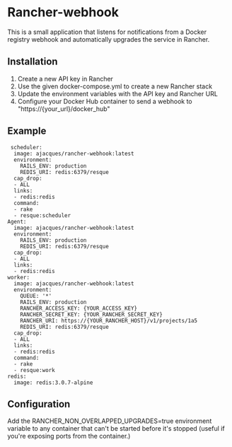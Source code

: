 # Rancher-webhook

This is a small application that listens for notifications from a Docker registry webhook and automatically upgrades the service in Rancher.

## Installation
1. Create a new API key in Rancher 
2. Use the given docker-compose.yml to create a new Rancher stack
3. Update the environment variables with the API key and Rancher URL
4. Configure your Docker Hub container to send a webhook to "https://{your_url}/docker_hub"

## Example
```
 scheduler:
  image: ajacques/rancher-webhook:latest
  environment:
    RAILS_ENV: production
    REDIS_URI: redis:6379/resque
  cap_drop:
  - ALL
  links:
  - redis:redis
  command:
  - rake
  - resque:scheduler
Agent:
  image: ajacques/rancher-webhook:latest
  environment:
    RAILS_ENV: production
    REDIS_URI: redis:6379/resque
  cap_drop:
  - ALL
  links:
  - redis:redis
worker:
  image: ajacques/rancher-webhook:latest
  environment:
    QUEUE: '*'
    RAILS_ENV: production
    RANCHER_ACCESS_KEY: {YOUR_ACCESS_KEY}
    RANCHER_SECRET_KEY: {YOUR_RANCHER_SECRET_KEY}
    RANCHER_URI: https://{YOUR_RANCHER_HOST}/v1/projects/1a5
    REDIS_URI: redis:6379/resque
  cap_drop:
  - ALL
  links:
  - redis:redis
  command:
  - rake
  - resque:work
redis:
  image: redis:3.0.7-alpine
```

## Configuration
Add the RANCHER_NON_OVERLAPPED_UPGRADES=true environment variable to any container that can't be started before it's stopped (useful if you're exposing ports from the container.)
